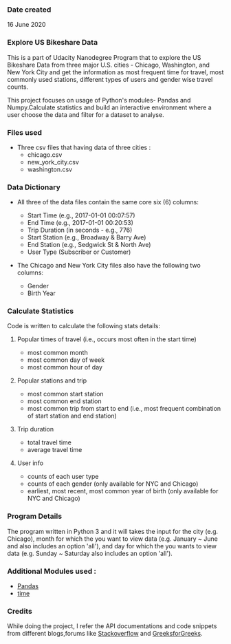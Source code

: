 ### Date created
16 June 2020 

### Explore US Bikeshare Data 
This is a part of Udacity Nanodegree Program that to explore the US Bikeshare Data from three major U.S. cities - Chicago, Washington, and New York City and get the information as most frequent time for travel, most commonly used stations, different types of users and gender wise travel counts.

This project focuses on usage of Python's modules- Pandas and Numpy.Calculate statistics and build an interactive environment where a user choose the data and filter for a dataset to analyse.

### Files used
- Three csv files that having data of three cities :
   - chicago.csv
   - new_york_city.csv
   - washington.csv

### Data Dictionary
- All three of the data files contain the same core six (6) columns:
   - Start Time (e.g., 2017-01-01 00:07:57)
   - End Time (e.g., 2017-01-01 00:20:53)
   - Trip Duration (in seconds - e.g., 776)
   - Start Station (e.g., Broadway & Barry Ave)
   - End Station (e.g., Sedgwick St & North Ave)
   - User Type (Subscriber or Customer)
   
- The Chicago and New York City files also have the following two columns:
   - Gender
   - Birth Year
   
### Calculate Statistics
Code is written to calculate the following stats details:

1. Popular times of travel (i.e., occurs most often in the start time)
   - most common month
   - most common day of week
   - most common hour of day

2. Popular stations and trip
   - most common start station
   - most common end station
   - most common trip from start to end (i.e., most frequent combination of start station and end station)

3. Trip duration
   - total travel time
   - average travel time

4. User info
   - counts of each user type
   - counts of each gender (only available for NYC and Chicago)
   - earliest, most recent, most common year of birth (only available for NYC and Chicago)

### Program Details
The program written in Python 3 and it will takes the input for the city (e.g. Chicago), month for which the you want to view data (e.g. January ~ June and also includes an option 'all'), and day for which the you wants to view data (e.g. Sunday ~ Saturday also includes an option 'all').

### Additional Modules used : 
- [Pandas](https://pandas.pydata.org/)
- [time](https://docs.python.org/2/library/time.html)

### Credits
While doing the project, I refer the API documentations and code snippets from different blogs,forums like [Stackoverflow](https://stackoverflow.com/) and [GreeksforGreeks](https://www.geeksforgeeks.org).

